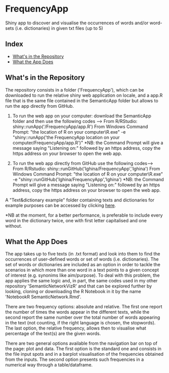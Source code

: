 # FrequencyApp
Shiny app to discover and visualise the occurrences of words and/or word-sets (i.e. dictionaries) in given txt files (up to 5)

## Index

- [What's in the Repository](#first)
- [What the App Does](#second)

<a name="first"><h2>What's in the Repository</h2></a>

The repository consists in a folder ('FrequencyApp'), which can be downloaded to run the relative shiny web application on locale, and a app.R file that is the same file contained in the SemanticApp folder but allows to run the app directly from GitHub.

1. To run the web app on your computer: download the SemanticApp folder and then use the following codes --> From R/RStudio: shiny::runApp('/FrequencyApp/app.R') From Windows Command Prompt: "the location of R on your computer\R.exe" -e "shiny::runApp('the FrequencyApp location on your computer/FrequencyApp/app.R')"
*NB: the Command Prompt will give a message saying "Listening on:" followed by an https address, copy the https address on your browser to open the web app.

2. To run the web app directly from GitHub use the following codes--> From R/Rstudio: shiny::runGitHub('Ighina/FrequencyApp','Ighina') From Windows Command Prompt: "the location of R on your computer\R.exe" -e "shiny::runGitHub('Ighina/FrequencyApp','Ighina') 
*NB: the Command Prompt will give a message saying "Listening on:" followed by an https address, copy the https address on your browser to open the web app.

A "Text&dictionary example" folder containing texts and dictionaries for example purposes can be accessed by clicking [here](https://github.com/Ighina/SemanticNetworkVizR/tree/master/Text%26dictionaries%20example).

*NB at the moment, for a better performance, is preferable to include every word in the dictionary twice, one with first letter capitalised and one without.

<a name="second"><h2>What the App Does</h2></a>

The app takes up to five texts (in .txt format) and look into them to find the occurrences of user-defined words or set of words (i.e. dictionaries). The set of words or dictionaries are included as an option in order to tackle the scenarios in which more than one word in a text points to a given concept of interest (e.g. synonims like aim/purpose). To deal with this problem, the app applies the same logic and, in part, the same codes used in my other repository 'SemanticNetworkVizR' and that can be explored further by looking, cloning or downloading the R Notebook in it by the name 'NotebookR SemanticNetwork.Rmd'.

There are two frequency options: absolute and relative. The first one report the number of times the words appear in the different texts, while the second report the same number over the total number of words appearing in the text (not counting, if the right language is chosen, the stopwords). The last option, the relative frequency, allows then to visualise what percentage of the text(s) are the given words.

There are two general options available from the navigation bar on top of the page: plot and data. The first option is the standard one and consists in the file input spots and in a barplot visualisation of the frequencies obtained from the inputs. The second option presents such frequencies in a numerical way through a table/dataframe.

